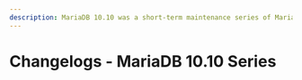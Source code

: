 ```yaml
---
description: MariaDB 10.10 was a short-term maintenance series of MariaDB [maintained until](https://mariadb.org/about/#maintenance-policy) November 2023.
---
```


# Changelogs - MariaDB 10.10 Series

